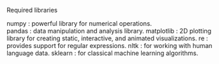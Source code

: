 Required libraries

  numpy : powerful library for numerical operations. </br>
  pandas : data manipulation and analysis library.
  matplotlib : 2D plotting library for creating static, interactive, and animated visualizations.
  re : provides support for regular expressions.
  nltk : for working with human language data.
  sklearn : for classical machine learning algorithms.
